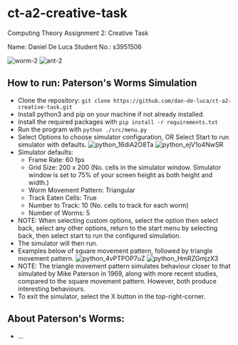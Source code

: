 # ct-a2-creative-task

Computing Theory Assignment 2: Creative Task

Name: Daniel De Luca
Student No.: s3951506

![worm-2](https://github.com/dan-de-luca/ct-a2-creative-task/assets/80723764/2c5a1cfa-4011-47e3-97d1-eda371db1e47)
![ant-2](https://github.com/dan-de-luca/ct-a2-creative-task/assets/80723764/05e7021b-5e77-4124-af74-684a0b782358)


## How to run: Paterson's Worms Simulation

- Clone the repository: `git clone https://github.com/dan-de-luca/ct-a2-creative-task.git`
- Install python3 and pip on your machine if not already installed.
- Install the required packages with `pip install -r requirements.txt`
- Run the program with `python ./src/menu.py`
- Select Options to choose simulator configuration, OR Select Start to run simulator with defaults.
![python_16diA2O8Ta](https://github.com/dan-de-luca/ct-a2-creative-task/assets/80723764/ab9ce5d5-4d2e-47dc-9c0f-d624c624e718)
![python_ejV1o4NwSR](https://github.com/dan-de-luca/ct-a2-creative-task/assets/80723764/ac3622e2-4021-433b-863d-185cf78a8286)
- Simulator defaults:
  - Frame Rate: 60 fps
  - Grid Size: 200 x 200 (No. cells in the simulator window. Simulator window is set to 75% of your screen height
    as both height and width.)
  - Worm Movement Pattern: Triangular
  - Track Eaten Cells: True
  - Number to Track: 10 (No. cells to track for each worm)
  - Number of Worms: 5
- NOTE: When selecting custom options, select the option then select back, select any other options, return to the start menu by selecting back, then select start to run the configured simulation.
- The simulator will then run.
- Examples below of square movement pattern, followed by triangle movement pattern.
![python_4vPTPOP7uZ](https://github.com/dan-de-luca/ct-a2-creative-task/assets/80723764/a7e1e8e7-c11d-401f-82e7-c748f9629898)
![python_HmRZGmjzX3](https://github.com/dan-de-luca/ct-a2-creative-task/assets/80723764/0ab3721c-6e11-4cc3-8716-2169697fb4f9)
- NOTE: The triangle movement pattern simulates behaviour closer to that simulated by Mike Paterson in 1969, along with more recent studies, compared to the square movement pattern. However, both produce interesting behaviours.
- To exit the simulator, select the X button in the top-right-corner.


## About Paterson's Worms:

- ...
